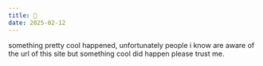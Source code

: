 ```yaml
---
title: 🤫
date: 2025-02-12
---
```


something pretty cool happened, unfortunately people i know are aware of the url of this site but something cool did happen please trust me.
